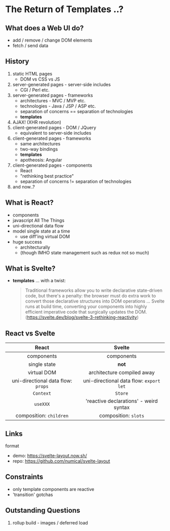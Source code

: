 # The Return of Templates ..?

## What does a Web UI do?

- add / remove / change DOM elements
- fetch / send data

## History

1. static HTML pages
   - DOM vs CSS vs JS
1. server-generated pages - server-side includes
   - CGI / Perl etc.
1. server-generated pages - frameworks
   - architectures - MVC / MVP etc.
   - technologies - Java / JSP / ASP etc.
   - separation of concerns == separation of technologies
   - **templates**
1. AJAX! (XHR revolution)
1. client-generated pages - DOM / JQuery
   - equivalent to server-side includes
1. client-generated pages - frameworks
   - same architectures
   - two-way bindings
   - **templates**
   - apotheosis: Angular
1. client-generated pages - components
   - React
   - "rethinking best practice"
   - separation of concerns != separation of technologies
1. and now..?

## What is React?

- components
- javascript All The Things
- uni-directional data flow
- model single state at a time
  - use diff'ing virtual DOM
- huge success
  - architecturally
  - (though IMHO state management such as redux not so much)

## What is Svelte?

- **templates** ... with a twist:
  > Traditional frameworks allow you to write declarative state-driven code, but there's a penalty: the browser must do extra work to convert those declarative structures into DOM operations ... Svelte runs at build time, converting your components into highly efficient imperative code that surgically updates the DOM.
  > (https://svelte.dev/blog/svelte-3-rethinking-reactivity)

## React vs Svelte

|               React                |                 Svelte                  |
| :--------------------------------: | :-------------------------------------: |
|             components             |               components                |
|            single state            |                 **not**                 |
|            virtual DOM             |       architecture compiled away        |
| uni-directional data flow: `props` | uni-directional data flow: `export let` |
|             `Context`              |                 `Store`                 |
|              `useXXX`              | 'reactive declarations' - weird syntax  |
|      composition: `children`       |          composition: `slots`           |

## Links

format

- demo: https://svelte-layout.now.sh/
- repo: https://github.com/numical/svelte-layout

## Constraints

- only template components are reactive
- 'transition' gotchas

## Outstanding Questions

1. rollup build - images / deferred load
